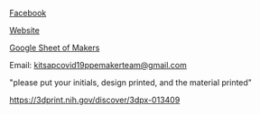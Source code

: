 [Facebook](https://www.facebook.com/groups/818404345305725/)

[Website](https://kitsapmakers.org/covid-19/)

[Google Sheet of Makers](https://docs.google.com/spreadsheets/d/1OveX6YfwBBO_YSFWkPuDc83aSRc_oJy9lzI27oDu14g/edit?usp=sharing)

Email: kitsapcovid19ppemakerteam@gmail.com

"please put your initials, design printed, and the material printed"

https://3dprint.nih.gov/discover/3dpx-013409
